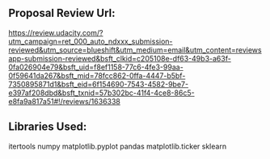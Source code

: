 Proposal Review Url:
-----------------------
https://review.udacity.com/?utm_campaign=ret_000_auto_ndxxx_submission-reviewed&utm_source=blueshift&utm_medium=email&utm_content=reviewsapp-submission-reviewed&bsft_clkid=c205108e-df63-49b3-a63f-0fa026904e79&bsft_uid=f8ef1158-77c6-4fe3-99aa-0f59641da267&bsft_mid=78fcc862-0ffa-4447-b5bf-7350895871d1&bsft_eid=6f154690-7543-4582-9be7-e397af208dbd&bsft_txnid=57b302bc-41f4-4ce8-86c5-e8fa9a817a51#!/reviews/1636338

Libraries Used:
------------------
itertools
numpy
matplotlib.pyplot
pandas
matplotlib.ticker
sklearn


